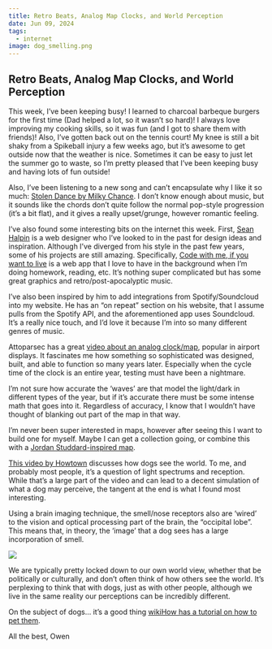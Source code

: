 ```yaml
---
title: Retro Beats, Analog Map Clocks, and World Perception
date: Jun 09, 2024
tags:
  - internet
image: dog_smelling.png
---
```


## Retro Beats, Analog Map Clocks, and World Perception

This week, I’ve been keeping busy! I learned to charcoal barbeque burgers for the first time (Dad helped a lot, so it wasn’t so hard)! I always love improving my cooking skills, so it was fun (and I got to share them with friends)! Also, I’ve gotten back out on the tennis court! My knee is still a bit shaky from a Spikeball injury a few weeks ago, but it’s awesome to get outside now that the weather is nice. Sometimes it can be easy to just let the summer go to waste, so I’m pretty pleased that I’ve been keeping busy and having lots of fun outside!

Also, I’ve been listening to a new song and can’t encapsulate why I like it so much: [Stolen Dance by Milky Chance](https://open.spotify.com/track/0ZfByLXCeKchuj7zi1CJ0S?si=fbbae0eda3574caa). I don’t know enough about music, but it sounds like the chords don’t quite follow the normal pop-style progression (it’s a bit flat), and it gives a really upset/grunge, however romantic feeling.

I’ve also found some interesting bits on the internet this week. First, [Sean Halpin](https://www.seanhalpin.xyz/) is a web designer who I’ve looked to in the past for design ideas and inspiration. Although I’ve diverged from his style in the past few years, some of his projects are still amazing. Specifically, [Code with me, if you want to live](https://www.codewithme.app/) is a web app that I love to have in the background when I’m doing homework, reading, etc. It’s nothing super complicated but has some great graphics and retro/post-apocalyptic music.

I’ve also been inspired by him to add integrations from Spotify/Soundcloud into my website. He has an “on repeat” section on his website, that I assume pulls from the Spotify API, and the aforementioned app uses Soundcloud. It’s a really nice touch, and I’d love it because I’m into so many different genres of music.

Attoparsec has a great [video about an analog clock/map](https://www.youtube.com/watch?v=z2EUPDSabY0&t=1s), popular in airport displays. It fascinates me how something so sophisticated was designed, built, and able to function so many years later. Especially when the cycle time of the clock is an entire year, testing must have been a nightmare.

I’m not sure how accurate the ‘waves’ are that model the light/dark in different types of the year, but if it’s accurate there must be some intense math that goes into it. Regardless of accuracy, I know that I wouldn’t have thought of blanking out part of the map in that way.

I’m never been super interested in maps, however after seeing this I want to build one for myself. Maybe I can get a collection going, or combine this with a [Jordan Studdard-inspired map](https://www.youtube.com/watch?v=cKEkBgPU-1M).

[This video by Howtown](https://www.youtube.com/watch?v=EJXG-5mZfJM&t=3s) discusses how dogs see the world. To me, and probably most people, it’s a question of light spectrums and reception. While that’s a large part of the video and can lead to a decent simulation of what a dog may perceive, the tangent at the end is what I found most interesting.

Using a brain imaging technique, the smell/nose receptors also are ‘wired’ to the vision and optical processing part of the brain, the “occipital lobe”. This means that, in theory, the ‘image’ that a dog sees has a large incorporation of smell.

![](../images/dog_smelling.png)

We are typically pretty locked down to our own world view, whether that be politically or culturally, and don’t often think of how others see the world. It’s perplexing to think that with dogs, just as with other people, although we live in the same reality our perceptions can be incredibly different.

On the subject of dogs… it’s a good thing [wikiHow has a tutorial on how to pet them](https://www.youtube.com/watch?v=PZ9rLkAiHi8).

All the best,
Owen
